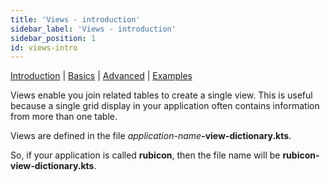 ```yaml
---
title: 'Views - introduction'
sidebar_label: 'Views - introduction'
sidebar_position: 1
id: views-intro
---
```


[Introduction](/database/fields-tables-views/views/)  | [Basics](/database/fields-tables-views/views/views-basics/) |  [Advanced](/database/fields-tables-views/views/views-advanced/) | [Examples](/database/fields-tables-views/views/views-examples/) 


Views enable you join related tables to create a single view. This is useful because a single grid display in your application often contains information from more than one table.

Views are defined in the file _application-name_**-view-dictionary.kts**. 

So, if your application is called **rubicon**, then the file name will be **rubicon-view-dictionary.kts**.








